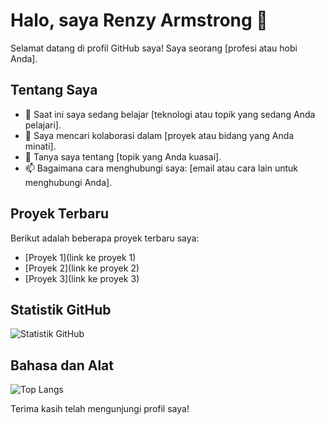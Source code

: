 # Halo, saya Renzy Armstrong 👋

Selamat datang di profil GitHub saya! Saya seorang [profesi atau hobi Anda].

## Tentang Saya

- 🌱 Saat ini saya sedang belajar [teknologi atau topik yang sedang Anda pelajari].
- 👯 Saya mencari kolaborasi dalam [proyek atau bidang yang Anda minati].
- 💬 Tanya saya tentang [topik yang Anda kuasai].
- 📫 Bagaimana cara menghubungi saya: [email atau cara lain untuk menghubungi Anda].

## Proyek Terbaru

Berikut adalah beberapa proyek terbaru saya:

- [Proyek 1](link ke proyek 1)
- [Proyek 2](link ke proyek 2)
- [Proyek 3](link ke proyek 3)

## Statistik GitHub

![Statistik GitHub](https://github-readme-stats.vercel.app/api?username=RenzyArmstrong&show_icons=true&theme=radical)

## Bahasa dan Alat

![Top Langs](https://github-readme-stats.vercel.app/api/top-langs/?username=RenzyArmstrong&layout=compact&theme=radical)

Terima kasih telah mengunjungi profil saya!

